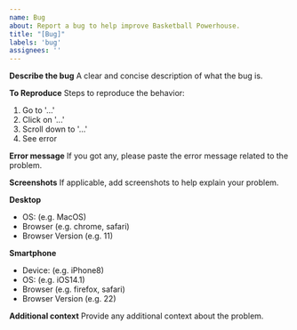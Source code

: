 ```yaml
---
name: Bug
about: Report a bug to help improve Basketball Powerhouse.
title: "[Bug]"
labels: 'bug'
assignees: ''
---
```


**Describe the bug**
A clear and concise description of what the bug is.

**To Reproduce**
Steps to reproduce the behavior:

1.  Go to '...'
2.  Click on '...'
3.  Scroll down to '...'
4.  See error

**Error message**
If you got any, please paste the error message related to the problem.

**Screenshots**
If applicable, add screenshots to help explain your problem.

**Desktop**

-   OS: (e.g. MacOS)
-   Browser (e.g. chrome, safari)
-   Browser Version (e.g. 11)

**Smartphone**

-   Device: (e.g. iPhone8)
-   OS: (e.g. iOS14.1)
-   Browser (e.g. firefox, safari)
-   Browser Version (e.g. 22)

**Additional context**
Provide any additional context about the problem.
